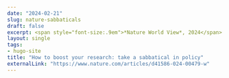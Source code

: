 ```yaml
---
date: "2024-02-21"
slug: nature-sabbaticals
draft: false
excerpt: <span style="font-size:.9em">*Nature World View*, 2024</span>
layout: single
tags:
- hugo-site
title: "How to boost your research: take a sabbatical in policy"
externalLink: "https://www.nature.com/articles/d41586-024-00479-w"
---
```

